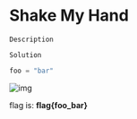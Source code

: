 # Shake My Hand

`Description`

`Solution`

```python
foo = "bar"
```

![img](flag.png)

flag is: **flag{foo_bar}**
